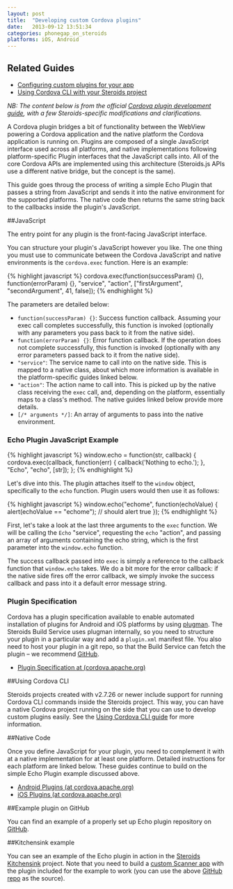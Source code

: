 ```yaml
---
layout: post
title:  "Developing custom Cordova plugins"
date:   2013-09-12 13:51:34
categories: phonegap_on_steroids
platforms: iOS, Android
---
```


## Related Guides
* [Configuring custom plugins for your app][custom-plugin-config]
* [Using Cordova CLI with your Steroids project][using-cordova-cli]

*NB: The content below is from the official [Cordova plugin development guide][cordova-plugin-guide], with a few Steroids-specific modifications and clarifications.*

A Cordova plugin bridges a bit of functionality between the WebView powering a Cordova application and the native platform the Cordova application is running on. Plugins are composed of a single JavaScript interface used across all platforms, and native implementations following platform-specific Plugin interfaces that the JavaScript calls into. All of the core Cordova APIs are implemented using this architecture (Steroids.js APIs use a different native bridge, but the concept is the same).

This guide goes throug the process of writing a simple Echo Plugin that passes a string from JavaScript and sends it into the native environment for the supported platforms. The native code then returns the same string back to the callbacks inside the plugin's JavaScript.

##JavaScript

The entry point for any plugin is the front-facing JavaScript interface.

You can structure your plugin's JavaScript however you like. The one thing you must use to communicate between the Cordova JavaScript and native environments is the `cordova.exec` function. Here is an example:

{% highlight javascript %}
cordova.exec(function(successParam) {}, function(errorParam) {}, "service",
  "action", ["firstArgument", "secondArgument", 41,
  false]);
{% endhighlight %}

The parameters are detailed below:

* `function(successParam) {}`: Success function callback. Assuming your exec call completes successfully, this function is invoked (optionally with any parameters you pass back to it from the native side).
* `function(errorParam) {}`: Error function callback. If the operation does not complete successfully, this function is invoked (optionally with any error parameters passed back to it from the native side).
* `"service"`: The service name to call into on the native side. This is mapped to a native class, about which more information is available in the platform-specific guides linked below.
* `"action"`: The action name to call into. This is picked up by the native class receiving the `exec` call, and, depending on the platform, essentially maps to a class's method. The native guides linked below provide more details.
* `[/* arguments */]`: An array of arguments to pass into the native environment.

### Echo Plugin JavaScript Example

{% highlight javascript %}
window.echo = function(str, callback) {
    cordova.exec(callback, function(err) {
        callback('Nothing to echo.');
    }, "Echo", "echo", [str]);
};
{% endhighlight %}

Let's dive into this. The plugin attaches itself to the `window` object, specifically to the `echo` function. Plugin users would then use it as follows:

{% highlight javascript %}
window.echo("echome", function(echoValue) {
    alert(echoValue == "echome"); // should alert true
});
{% endhighlight %}

First, let's take a look at the last three arguments to the `exec` function. We will be calling the `Echo` "service", requesting the `echo` "action", and passing an array of arguments containing the echo string, which is the first parameter into the `window.echo` function.

The success callback passed into `exec` is simply a reference to the callback function that `window.echo` takes. We do a bit more for the error callback: if the native side fires off the error callback, we simply invoke the success callback and pass into it a default error message string.

### Plugin Specification

Cordova has a plugin specification available to enable automated installation of plugins for Android and iOS platforms by using [plugman][plugman]. The Steroids Build Service uses plugman internally, so you need to structure your plugin in a particular way and add a `plugin.xml` manifest file. You also need to host your plugin in a git repo, so that the Build Service can fetch the plugin – we recommend [GitHub][github].

* [Plugin Specification at (cordova.apache.org)][cordova-plugin-spec]

##Using Cordova CLI

Steroids projects created with v2.7.26 or newer include support for running Cordova CLI commands inside the Steroids project. This way, you can have a native Cordova project running on the side that you can use to develop custom plugins easily. See the [Using Cordova CLI guide][using-cordova-cli] for more information.

##Native Code

Once you define JavaScript for your plugin, you need to complement it with at a native implementation for at least one platform. Detailed instructions for each platform are linked below. These guides continue to build on the simple Echo Plugin example discussed above.

 * [Android Plugins (at cordova.apache.org)][cordova-android-plugin]
 * [iOS Plugins (at cordova.apache.org)][cordova-ios-plugin]



##Example plugin on GitHub

You can find an example of a properly set up Echo plugin repository on [GitHub][steroids-echo-plugin].

##Kitchensink example

You can see an example of the Echo plugin in action in the [Steroids Kitchensink][steroids-kitchensink] project. Note that you need to build a [custom Scanner app][custom-plugin-config] with the plugin included for the example to work (you can use the above [GitHub repo][steroids-echo-plugin] as the source).

[custom-plugin-config]: /steroids/guides/cloud_services/plugin-config/
[steroids-kitchensink]: https://github.com/AppGyver/kitchensink
[steroids-echo-plugin]: https://github.com/AppGyver/steroids-echo-plugin/
[github]: https://github.com
[plugman]: https://github.com/apache/cordova-plugman
[cordova-plugin-spec]: http://cordova.apache.org/docs/en/3.0.0/plugin_ref_spec.md.html#Plugin%20Specification
[cordova-android-plugin]: http://cordova.apache.org/docs/en/3.0.0/guide_platforms_android_plugin.md.html#Android%20Plugins
[cordova-ios-plugin]: http://cordova.apache.org/docs/en/3.0.0/guide_platforms_ios_plugin.md.html#iOS%20Plugins
[cordova-plugin-guide]: http://cordova.apache.org/docs/en/3.0.0/guide_hybrid_plugins_index.md.html#Plugin%20Development%20Guide
[using-cordova-cli]: /steroids/guides/steroids_npm/using-cordova-cli
